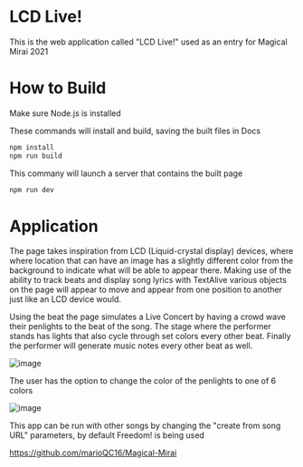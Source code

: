 # LCD Live!
This is the web application called "LCD Live!" used as an entry for Magical Mirai 2021

# How to Build
Make sure Node.js is installed 

These commands will install and build, saving the built files in Docs
```sh
npm install
npm run build
```

This commany will launch a server that contains the built page
```sh
npm run dev
```

# Application
The page takes inspiration from LCD (Liquid-crystal display) devices, where where location that can have an image has a slightly different color from the background to indicate what will be able to appear there.
Making use of the ability to track beats and display song lyrics with TextAlive various objects on the page will appear to move and appear from one position to another
just like an LCD device would.


Using the beat the page simulates a Live Concert by having a crowd wave their penlights to the beat of the song.
The stage where the performer stands has lights that also cycle through set colors every other beat.
Finally the performer will generate music notes every other beat as well.

![image](https://user-images.githubusercontent.com/63430849/135356724-d699ccb2-777f-40d5-abc4-c98f69b01679.png)


The user has the option to change the color of the penlights to one of 6 colors

![image](https://user-images.githubusercontent.com/63430849/135356811-509a3d52-ebde-4dc1-b92d-0cdeb9d2a4e5.png)


This app can be run with other songs by changing the "create from song URL" parameters, by default Freedom! is being used

https://github.com/marioQC16/Magical-Mirai
